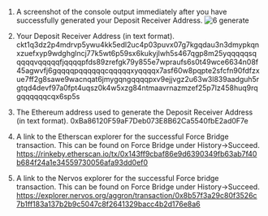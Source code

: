 
1. A screenshot of the console output immediately after you have successfully generated your Deposit Receiver Address.
![6 generate](https://user-images.githubusercontent.com/81360175/129007139-cf352b3a-af89-423b-b1ce-cbca8413dee2.PNG)

2. Your Deposit Receiver Address (in text format).
ckt1q3dz2p4mdrvp5ywu4kk5edl2uc4p03puvx07g7kgqdau3n3dmypkqnxzuefxyp9wdghglncj77k5wt6p59sx6kukyjlwh5s467qgp8m25yqqqqqsqqqqqvqqqqqfjqqqqpfds89zrefgk79y855e7wpraufs6s0t49wce6634n08f45agwvfj6gqqqqpqqqqqqcqqqqqxyqqqqx7asf60w8pqpte2sfcfn90fdfzxue7ff2g8sawe9wacnqat6jmygqngqqqqpxv9ejjvgz2u63w3l839aadguh5rgtqd4devf97a0fpt4uqsz0k4w5xzg84ntmaavrnazmzef25p7lz458huq9rqgqqqqqqcqx6sp5s

3. The Ethereum address used to generate the Deposit Receiver Address (in text format).
0xBa86120F59aF7Deb073E8B62Ca5540fbE2ad0F7e

4. A link to the Etherscan explorer for the successful Force Bridge transaction. This can be found on Force Bridge under History→Succeed.
https://rinkeby.etherscan.io/tx/0x143ff9cbaf86e9d6390349fb63ab7f40b684f24a1e34559730056afa93dd0ef0

5. A link to the Nervos explorer for the successful Force bridge transaction. This can be found on Force Bridge under History→Succeed.
https://explorer.nervos.org/aggron/transaction/0x8b57f3a29c80f3526c7b1ff183a137b2b9c5047c8f2641329bacc4b2d176e8a6
